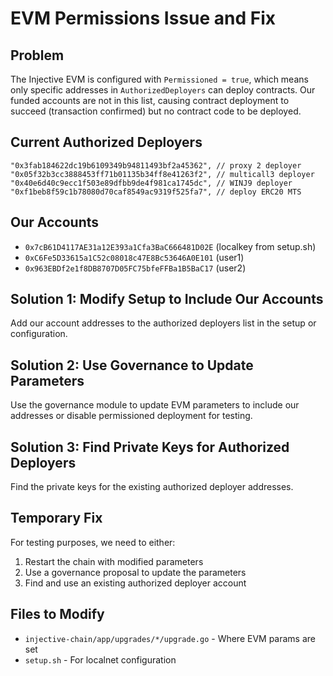 # EVM Permissions Issue and Fix

## Problem
The Injective EVM is configured with `Permissioned = true`, which means only specific addresses in `AuthorizedDeployers` can deploy contracts. Our funded accounts are not in this list, causing contract deployment to succeed (transaction confirmed) but no contract code to be deployed.

## Current Authorized Deployers
```
"0x3fab184622dc19b6109349b94811493bf2a45362", // proxy 2 deployer
"0x05f32b3cc3888453ff71b01135b34ff8e41263f2", // multicall3 deployer
"0x40e6d40c9ecc1f503e89dfbb9de4f981ca1745dc", // WINJ9 deployer
"0xf1beb8f59c1b78080d70caf8549ac9319f525fa7", // deploy ERC20 MTS
```

## Our Accounts
- `0x7cB61D4117AE31a12E393a1Cfa3BaC666481D02E` (localkey from setup.sh)
- `0xC6Fe5D33615a1C52c08018c47E8Bc53646A0E101` (user1)
- `0x963EBDf2e1f8DB8707D05FC75bfeFFBa1B5BaC17` (user2)

## Solution 1: Modify Setup to Include Our Accounts
Add our account addresses to the authorized deployers list in the setup or configuration.

## Solution 2: Use Governance to Update Parameters
Use the governance module to update EVM parameters to include our addresses or disable permissioned deployment for testing.

## Solution 3: Find Private Keys for Authorized Deployers
Find the private keys for the existing authorized deployer addresses.

## Temporary Fix
For testing purposes, we need to either:
1. Restart the chain with modified parameters
2. Use a governance proposal to update the parameters
3. Find and use an existing authorized deployer account

## Files to Modify
- `injective-chain/app/upgrades/*/upgrade.go` - Where EVM params are set
- `setup.sh` - For localnet configuration
